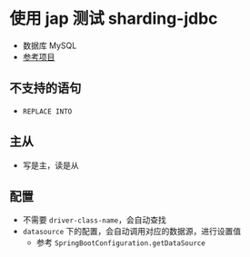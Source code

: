 # 使用 jap 测试 sharding-jdbc
- 数据库 MySQL
- [参考项目](https://github.com/yinjihuan/sharding-jdbc)

## 不支持的语句
- `REPLACE INTO`

## 主从
- 写是主，读是从

## 配置
- 不需要 `driver-class-name`，会自动查找
- `datasource` 下的配置，会自动调用对应的数据源，进行设置值
  - 参考 `SpringBootConfiguration.getDataSource`